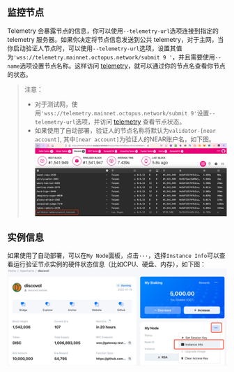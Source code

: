 ## 监控节点

Telemetry 会暴露节点的信息，你可以使用`--telemetry-url`选项连接到指定的 telemetry 服务器。如果你决定将节点信息发送到公共 telemetry，对于主网，当你启动验证人节点时，可以使用`--telemetry-url`选项，设置其值为`'wss://telemetry.mainnet.octopus.network/submit 9 '`，并且需要使用`--name`选项设置节点名称。这样访问 [telemetry](https://telemetry.mainnet.octopus.network/)，就可以通过你的节点名查看你节点的状态。

> 注意：
> * 对于测试网，使用`'wss://telemetry.mainnet.octopus.network/submit 9'`设置`--telemetry-url`选项，并访问 [telemetry](https://telemetry.testnet.octopus.network/) 查看节点状态。
> * 如果使用了自动部署，验证人的节点名称将默认为`validator-[near account]`, 其中`[near account]`为验证人的NEAR账户名，如下图。
![telemetry](../../images/maintain/telemetry.png)

## 实例信息

如果使用了自动部署，可以在`My Node`面板，点击`···`，选择`Instance Info`可以查看运行验证节点实例的硬件状态信息（比如CPU、硬盘、内存），如下图：
![instance](../../images/maintain/instance_info.png)
